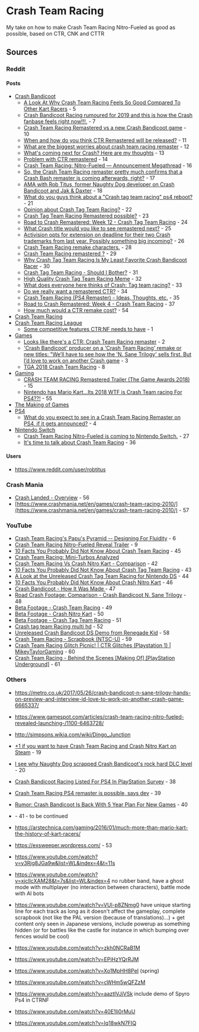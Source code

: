 # Crash Team Racing
My take on how to make Crash Team Racing Nitro-Fueled as good as possible, based on CTR, CNK and CTTR

## Sources

### Reddit

#### Posts

- [Crash Bandicoot](https://www.reddit.com/r/crashbandicoot/)
  - [A Look At Why Crash Team Racing Feels So Good Compared To Other Kart Racers](https://www.reddit.com/r/crashbandicoot/comments/97x1p7/a_look_at_why_crash_team_racing_feels_so_good/) - 5
  - [Crash Bandicoot Racing rumoured for 2019 and this is how the Crash fanbase feels right now!!!.](https://www.reddit.com/r/crashbandicoot/comments/9f6n7r/crash_bandicoot_racing_rumoured_for_2019_and_this/) - 7
  - [Crash Team Racing Remastered vs a new Crash Bandicoot game](https://www.reddit.com/r/crashbandicoot/comments/7m04no/crash_team_racing_remastered_vs_a_new_crash/) - 10
  - [When and how do you think CTR Remastered will be released?](https://www.reddit.com/r/crashbandicoot/comments/91j5so/when_and_how_do_you_think_ctr_remastered_will_be/) - 11
  - [What are the biggest worries about crash team racing remaster](https://www.reddit.com/r/crashbandicoot/comments/a4irp8/what_are_the_biggest_worries_about_crash_team/) - 12
  - [What's coming next for Crash? Here are my thoughts](https://www.reddit.com/r/crashbandicoot/comments/8zq0s7/whats_coming_next_for_crash_here_are_my_thoughts/) - 13
  - [Problem with CTR remastered](https://www.reddit.com/r/crashbandicoot/comments/8awbo9/problem_with_ctr_remastered/) - 14
  - [Crash Team Racing: Nitro-Fueled — Announcement Megathread](https://www.reddit.com/r/crashbandicoot/comments/a3vmwh/crash_team_racing_nitrofueled_announcement/) - 16
  - [So, the Crash Team Racing remaster pretty much confirms that a Crash Bash remaster is coming afterwards, right?](https://www.reddit.com/r/crashbandicoot/comments/a75a89/so_the_crash_team_racing_remaster_pretty_much/) - 17
  - [AMA with Rob Titus, former Naughty Dog developer on Crash Bandicoot and Jak & Daxter](https://www.reddit.com/r/crashbandicoot/comments/9syx0d/ama_with_rob_titus_former_naughty_dog_developer/) - 18
  - [What do you guys think about a "Crash tag team racing" ps4 reboot?](https://www.reddit.com/r/crashbandicoot/comments/9z3yb1/what_do_you_guys_think_about_a_crash_tag_team/) - 21
  - [Opinion about Crash Tag Team Racing?](https://www.reddit.com/r/crashbandicoot/comments/8fnx1u/opinion_about_crash_tag_team_racing/) - 22
  - [Crash Tag Team Racing Remastered possible?](https://www.reddit.com/r/crashbandicoot/comments/5lkvez/crash_tag_team_racing_remastered_possible/) - 23
  - [Road to Crash Remastered: Week 12 - Crash Tag Team Racing](https://www.reddit.com/r/crashbandicoot/comments/5sc30d/road_to_crash_remastered_week_12_crash_tag_team/) - 24
  - [What Crash title would you like to see remastered next?](https://www.reddit.com/r/crashbandicoot/comments/8xcpp1/what_crash_title_would_you_like_to_see_remastered/) - 25
  - [Activision opts for extension on deadline for their two Crash trademarks from last year. Possibly something big incoming?](https://www.reddit.com/r/crashbandicoot/comments/9wxdvc/activision_opts_for_extension_on_deadline_for/) - 26
  - [Crash Team Racing remake characters.](https://www.reddit.com/r/crashbandicoot/comments/9fgexd/crash_team_racing_remake_characters/) - 28
  - [Crash Team Racing remastered ?](https://www.reddit.com/r/crashbandicoot/comments/6d86rk/crash_team_racing_remastered/) - 29
  - [Why Crash Tag Team Racing Is My Least Favorite Crash Bandicoot Racer](https://www.reddit.com/r/crashbandicoot/comments/96ap0h/why_crash_tag_team_racing_is_my_least_favorite/) - 30
  - [Crash Tag Team Racing - Should I Bother?](https://www.reddit.com/r/crashbandicoot/comments/67jlz5/crash_tag_team_racing_should_i_bother/) - 31
  - [High Quality Crash Tag Team Racing Meme](https://www.reddit.com/r/crashbandicoot/comments/744388/high_quality_crash_tag_team_racing_meme/) - 32
  - [What does everyone here thinks of Crash: Tag team racing?](https://www.reddit.com/r/crashbandicoot/comments/4z8cpn/what_does_everyone_here_thinks_of_crash_tag_team/) - 33
  - [Do we really want a remastered CTR?](https://www.reddit.com/r/crashbandicoot/comments/6nh15e/do_we_really_want_a_remastered_ctr/) - 34
  - [Crash Team Racing (PS4 Remaster) - Ideas, Thoughts, etc.](https://www.reddit.com/r/crashbandicoot/comments/6mh459/crash_team_racing_ps4_remaster_ideas_thoughts_etc/) - 35
  - [Road to Crash Remastered: Week 4 - Crash Team Racing](https://www.reddit.com/r/crashbandicoot/comments/5fgkx9/road_to_crash_remastered_week_4_crash_team_racing/) - 37
  - [How much would a CTR remake cost?](https://www.reddit.com/r/crashbandicoot/comments/a33d5e/how_much_would_a_ctr_remake_cost/) - 54
- [Crash Team Racing](https://www.reddit.com/r/crashteamracing/)
- [Crash Team Racing League](https://www.reddit.com/r/CTRLeague/)
  - [Some competitive features CTR:NF needs to have](https://www.reddit.com/r/CTRLeague/comments/a54f22/some_competitive_features_ctrnf_needs_to_have/) - 1
- [Games](https://www.reddit.com/r/Games/)
  - [Looks like there's a CTR: Crash Team Racing remaster](https://www.reddit.com/r/Games/comments/a32384/looks_like_theres_a_ctr_crash_team_racing_remaster/) - 2
  - ['Crash Bandicoot' producer on a 'Crash Team Racing' remake or new titles: "We’ll have to see how the 'N. Sane Trilogy' sells first. But I’d love to work on another Crash game](https://www.reddit.com/r/Games/comments/6duudy/crash_bandicoot_producer_on_a_crash_team_racing/) - 3
  - [TGA 2018 Crash Team Racing](https://www.reddit.com/r/Games/comments/a3vliq/tga_2018_crash_team_racing/) - 8
- [Gaming](https://www.reddit.com/r/gaming/)
  - [CRASH TEAM RACING Remastered Trailer (The Game Awards 2018)](https://www.reddit.com/r/gaming/comments/a3w7w1/crash_team_racing_remastered_trailer_the_game/) - 15
  - [Nintendo has Mario Kart...Its 2018 WTF is Crash Team racing For PS4??!](https://www.reddit.com/r/gaming/comments/9yh1we/nintendo_has_mario_kartits_2018_wtf_is_crash_team/) - 55
- [The Making of Games](https://www.reddit.com/r/themakingofgames/)
- [PS4](https://www.reddit.com/r/PS4/)
  - [What do you expect to see in a Crash Team Racing Remaster on PS4, if it gets announced?](https://www.reddit.com/r/PS4/comments/9kut2e/what_do_you_expect_to_see_in_a_crash_team_racing/) - 4
- [Nintendo Switch](https://www.reddit.com/r/NintendoSwitch/)
  - [Crash Team Racing Nitro-Fueled is coming to Nintendo Switch.](https://www.reddit.com/r/NintendoSwitch/comments/a3vmvc/crash_team_racing_nitrofueled_is_coming_to/) - 27
  - [It's time to talk about Crash Team Racing](https://www.reddit.com/r/NintendoSwitch/comments/8v455j/its_time_to_talk_about_crash_team_racing/) - 36

#### Users

- https://www.reddit.com/user/robtitus

### Crash Mania

- [Crash Landed - Overview](https://www.crashmania.net/en/games/crash-landed/overview/) - 56
- [https://www.crashmania.net/en/games/crash-team-racing-2010/](https://www.crashmania.net/en/games/crash-team-racing-2010/) - 57

### YouTube

- [Crash Team Racing's Papu's Pyramid -- Designing For Fluidity](https://www.youtube.com/watch?v=TLJLYA5LMlM) - 6
- [Crash Team Racing Nitro-Fueled Reveal Trailer](https://www.youtube.com/watch?v=WgwA1gYDb5Q) - 9
- [10 Facts You Probably Did Not Know About Crash Team Racing](https://www.youtube.com/watch?v=h-ZRYTjR5QU) - 45
- [Crash Team Racing: Mini-Turbos Analyzed](https://www.youtube.com/watch?v=9AlNWvhCNF8)
- [Crash Team Racing Vs Crash Nitro Kart - Comparison](https://www.youtube.com/watch?v=5ND-WqA37ds) - 42
- [10 Facts You Probably Did Not Know About Crash Tag Team Racing](https://www.youtube.com/watch?v=RJ7nLNM9IPQ) - 43
- [A Look at the Unreleased Crash Tag Team Racing for Nintendo DS](https://www.youtube.com/watch?v=x1sHMKI4UKU) - 44
- [10 Facts You Probably Did Not Know About Crash Nitro Kart](https://www.youtube.com/watch?v=flS-4wL0GMA) - 46
- [Crash Bandicoot - How It Was Made
](https://www.youtube.com/watch?v=PS3cAfWcF24) - 47
- [Road Crash Footage: Comparison - Crash Bandicoot N. Sane Trilogy](https://www.youtube.com/watch?v=vg6BrWkdpYY) - 48
- [Beta Footage - Crash Team Racing](https://www.youtube.com/watch?v=JhtGoNaR3yk) - 49
- [Beta Footage - Crash Nitro Kart](https://www.youtube.com/watch?v=DKt4uUnXkM4) - 50
- [Beta Footage - Crash Tag Team Racing](https://www.youtube.com/watch?v=S7Hu9WntQ8w) - 51
- [Crash tag team Racing multi hd](https://www.youtube.com/watch?v=3ZPOf7NNHNk) - 52
- [Unreleased Crash Bandicoot DS Demo from Renegade Kid](https://www.youtube.com/watch?v=Q4t0Jcmg42s) - 58
- [Crash Team Racing - Scrapbook (NTSC-U)](https://www.youtube.com/watch?v=F_RDTtxMPOc) - 59
- [Crash Team Racing Glitch Picnic! | CTR Glitches (Playstation 1) | MikeyTaylorGaming](https://www.youtube.com/watch?v=WJe_0oWOD4M) - 60
- [Crash Team Racing - Behind the Scenes [Making Of] [PlayStation Underground]](https://www.youtube.com/watch?v=GMHYrCZBmk0) - 61

### Others

- https://metro.co.uk/2017/05/26/crash-bandicoot-n-sane-trilogy-hands-on-preview-and-interview-id-love-to-work-on-another-crash-game-6665337/
- https://www.gamespot.com/articles/crash-team-racing-nitro-fueled-revealed-launching-/1100-6463728/
- http://simpsons.wikia.com/wiki/Dingo_Junction
- [+1 if you want to have Crash Team Racing and Crash Nitro Kart on Steam](https://steamcommunity.com/app/731490/discussions/0/1698293255122862084/) - 19
- [I see why Naughty Dog scrapped Crash Bandicoot's rock hard DLC level](https://www.eurogamer.net/articles/2017-07-21-i-see-why-naughty-dog-scrapped-crash-bandicoots-rock-hard-dlc-level) - 20
- [Crash Bandicoot Racing Listed For PS4 In PlayStation Survey](https://www.psu.com/news/crash-bandicoot-racing-listed-for-ps4-in-playstation-survey/) - 38
- [Crash Team Racing PS4 remaster is possible, says dev](https://www.psu.com/news/crash-team-racing-ps4-remaster-is-possible-says-dev/) - 39
- [Rumor: Crash Bandicoot Is Back With 5 Year Plan For New Games](https://www.psu.com/news/rumor-crash-bandicoot-back-5-year-plan-new-games/) - 40
- [](https://www.psu.com/news/all-stars-racing-3-non-starter-crash-team-racing-remaster/) - 41 - to be continued
- https://arstechnica.com/gaming/2016/01/much-more-than-mario-kart-the-history-of-kart-racers/
- https://exsweeper.wordpress.com/ - 53

- https://www.youtube.com/watch?v=y3Rjg8JGa9w&list=WL&index=4&t=11s
- https://www.youtube.com/watch?v=xjcIlcXAM28&t=7s&list=WL&index=4 no rubber band, have a ghost mode with multiplayer (no interaction between characters), battle mode with AI bots
- https://www.youtube.com/watch?v=VUl-p8ZNmg0 have unique starting line for each track as long as it doesn't affect the gameplay, complete scrapbook (not like the PAL version (because of translations)...) + get content only seen in Japanese versions, include powerup as something hidden (or for battles like the castle for instance in which bumping over fences would be cool)
- https://www.youtube.com/watch?v=zkh0NCRaB1M
- https://www.youtube.com/watch?v=EPiHzYQrRJM
- https://www.youtube.com/watch?v=Xo1MpHH8PeI (spring)
- https://www.youtube.com/watch?v=cWHm5wQFZzM
- https://www.youtube.com/watch?v=aaztIVJjVSk include demo of Spyro Ps4 in CTRNF
- https://www.youtube.com/watch?v=40E1li0rMuU
- https://www.youtube.com/watch?v=Iq18wkN7FIQ